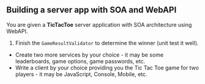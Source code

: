 ## Building a server app with SOA and WebAPI

You are given a **TicTacToe** server application with SOA architecture using WebAPI.

1. Finish the ```GameResultValidator``` to determine the winner (unit test it well).
* Create two more services by your choice - it may be some leaderboards, game options, game passwords, etc.
* Write a client by your choice providing you the Tic Tac Toe game for two players - it may be JavaScript, Console, Mobile, etc.